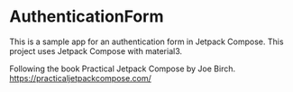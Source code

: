 # AuthenticationForm

This is a sample app for an authentication form in Jetpack Compose. This project uses Jetpack Compose with material3.

Following the book Practical Jetpack Compose by Joe Birch.
https://practicaljetpackcompose.com/
